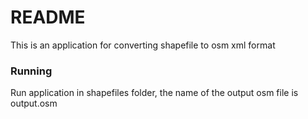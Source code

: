 # README #

This is an application for converting shapefile to osm xml format

### Running ###

Run application in shapefiles folder, the name of the output osm file is output.osm